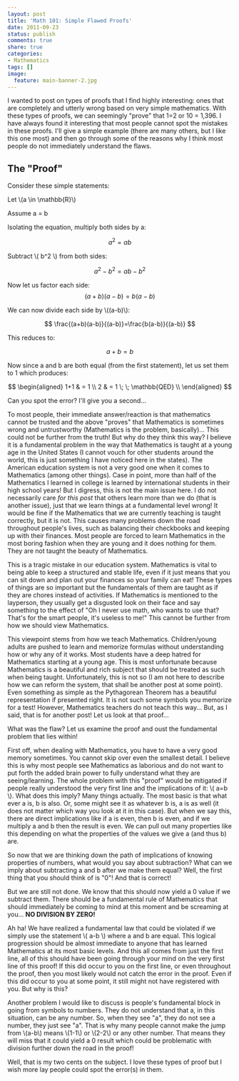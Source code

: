 ```yaml
---
layout: post
title: 'Math 101: Simple Flawed Proofs'
date: 2011-09-23
status: publish
comments: true
share: true
categories:
- Mathematics
tags: []
image:
  feature: main-banner-2.jpg
---
```


I wanted to post on types of proofs that I find highly interesting: ones that are completely and utterly wrong based on very simple mathematics. With these types of proofs, we can seemingly "prove" that 1=2 or 10 = 1,396. I have always found it interesting that most people cannot spot the mistakes in these proofs.  I'll give a simple example (there are many others, but I like this one most) and then go through some of the reasons why I think most people do not immediately understand the flaws.

## The "Proof"
Consider these simple statements:

Let \\(a \in \mathbb{R}\\)

Assume a = b

Isolating the equation, multiply both sides by a:

$$ a^2 = ab $$

Subtract \\( b^2 \\) from both sides:

$$ a^2 - b^2 = ab - b^2 $$

Now let us factor each side:
$$ (a+b)(a-b)=b(a-b) $$

We can now divide each side by \\((a-b)\\):

$$ \frac{(a+b)(a-b)}{(a-b)}=\frac{b(a-b)}{(a-b)} $$

This reduces to:

$$ a+b = b $$

Now since a and b are both equal (from the first statement), let us set them to 1 which produces:

$$
\begin{aligned}
1+1 & = 1 \\
2 & = 1 \; \; \mathbb{QED} \\
\end{aligned}
$$

Can you spot the error? I'll give you a second...

To most people, their immediate answer/reaction is that mathematics cannot be trusted and the above "proves" that Mathematics is sometimes wrong and untrustworthy (Mathematics is the problem, basically)... This could not be further from the truth! But why do they think this way? I believe it is a fundamental problem in the way that Mathematics is taught at a young age in the United States (I cannot vouch for other students around the world, this is just something I have noticed here in the states). The American education system is not a very good one when it comes to Mathematics (among other things). Case in point, more than half of the Mathematics I learned in college is learned by international students in their high school years! But I digress, this is not the main issue here. I do not necessarily care <i>for this post</i> that others learn more than we do (that is another issue), just that we learn things at a fundamental level wrong! It would be fine if the Mathematics that we are currently teaching is taught correctly, but it is not. This causes many problems down the road throughout people's lives, such as balancing their checkbooks and keeping up with their finances. Most people are forced to learn Mathematics in the most boring fashion when they are young and it does nothing for them. They are not taught the beauty of Mathematics.

This is a tragic mistake in our education system. Mathematics is vital to being able to keep a structured and stable life, even if it just means that you can sit down and plan out your finances so your family can eat! These types of things are so important but the fundamentals of them are taught as if they are chores instead of activities. If Mathematics is mentioned to the layperson, they usually get a disgusted look on their face and say something to the effect of "Oh I never use math, who wants to use that? That's for the smart people, it's useless to me!" This cannot be further from how we should view Mathematics.

This viewpoint stems from how we teach Mathematics. Children/young adults are pushed to learn and memorize formulas without understanding how or why any of it works. Most students have a deep hatred for Mathematics starting at a young age. This is most unfortunate because Mathematics is a beautiful and rich subject that should be treated as such when being taught. Unfortunately, this is not so (I am not here to describe how we can reform the system, that shall be another post at some point). Even something as simple as the Pythagorean Theorem has a beautiful representation if presented right. It is not such some symbols you memorize for a test! However, Mathematics teachers do not teach this way... But, as I said, that is for another post! Let us look at that proof...

What was the flaw? Let us examine the proof and oust the fundamental problem that lies within!

First off, when dealing with Mathematics, you have to have a very good memory sometimes. You cannot skip over even the smallest detail. I believe this is why most people see Mathematics as laborious and do not want to put forth the added brain power to fully understand what they are seeing/learning. The whole problem with this "proof" would be mitigated if people really understood the very first line and the implications of it: \\( a=b \\). What does this imply? Many things actually. The most basic is that what ever a is, b is also. Or, some might see it as whatever b is, a is as well (it does not matter which way you look at it in this case). But when we say this, there are direct implications like if a is even, then b is even, and if we multiply a and b then the result is even. We can pull out many properties like this depending on what the properties of the values we give a (and thus b) are.

So now that we are thinking down the path of implications of knowing properties of numbers, what would you say about subtraction? What can we imply about subtracting a and b after we make them equal? Well, the first thing that you should think of is "0"! And that is correct!

But we are still not done. We know that this should now yield a 0 value if we subtract them. There should be a fundamental rule of Mathematics that should immediately be coming to mind at this moment and be screaming at you... <b>NO DIVISION BY ZERO!</b>

Ah ha! We have realized a fundamental law that could be violated if we simply use the statement \\( a-b \\) where a and b are equal. This logical progression should be almost immediate to anyone that has learned Mathematics at its most basic levels. And this all comes from just the first line, all of this should have been going through your mind on the very first line of this proof! If this did occur to you on the first line, or even throughout the proof, then you most likely would not catch the error in the proof. Even if this did occur to you at some point, it still might not have registered with you. But why is this?

Another problem I would like to discuss is people's fundamental block in going from symbols to numbers. They do not understand that a, in this situation, can be any number. So, when they see "a", they do not see a number, they just see "a". That is why many people cannot make the jump from \\(a-b\\) means \\(1-1\\) or \\(2-2\\) or any other number. That means they will miss that it could yield a 0 result which could be problematic with division further down the road in the proof!

Well, that is my two cents on the subject. I love these types of proof but I wish more lay people could spot the error(s) in them.
